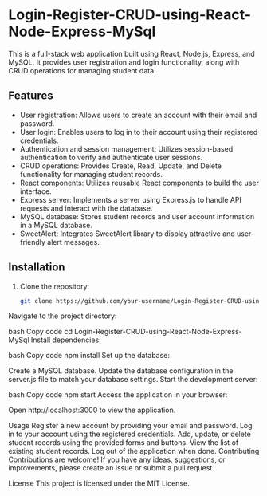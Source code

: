 # Login-Register-CRUD-using-React-Node-Express-MySql

This is a full-stack web application built using React, Node.js, Express, and MySQL. It provides user registration and login functionality, along with CRUD operations for managing student data.

## Features

- User registration: Allows users to create an account with their email and password.
- User login: Enables users to log in to their account using their registered credentials.
- Authentication and session management: Utilizes session-based authentication to verify and authenticate user sessions.
- CRUD operations: Provides Create, Read, Update, and Delete functionality for managing student records.
- React components: Utilizes reusable React components to build the user interface.
- Express server: Implements a server using Express.js to handle API requests and interact with the database.
- MySQL database: Stores student records and user account information in a MySQL database.
- SweetAlert: Integrates SweetAlert library to display attractive and user-friendly alert messages.

## Installation

1. Clone the repository:

   ```bash
   git clone https://github.com/your-username/Login-Register-CRUD-using-React-Node-Express-MySql.git
Navigate to the project directory:

bash
Copy code
cd Login-Register-CRUD-using-React-Node-Express-MySql
Install dependencies:

bash
Copy code
npm install
Set up the database:

Create a MySQL database.
Update the database configuration in the server.js file to match your database settings.
Start the development server:

bash
Copy code
npm start
Access the application in your browser:

Open http://localhost:3000 to view the application.

Usage
Register a new account by providing your email and password.
Log in to your account using the registered credentials.
Add, update, or delete student records using the provided forms and buttons.
View the list of existing student records.
Log out of the application when done.
Contributing
Contributions are welcome! If you have any ideas, suggestions, or improvements, please create an issue or submit a pull request.

License
This project is licensed under the MIT License.
